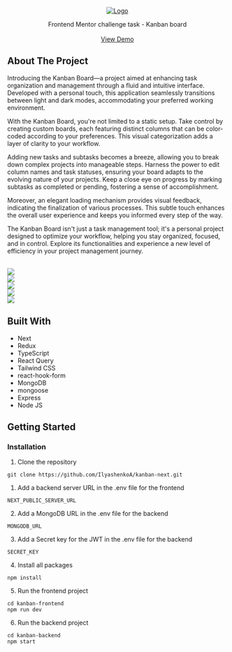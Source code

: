 <p align="center">
  <a href="https://github.com/IlyashenkoA/kanban-next/">
    <img src="https://i.ibb.co/7QVMWf8/Group-15.png" alt="Logo" />
  </a>

  <p align="center">
    Frontend Mentor challenge task - Kanban board
    <br/>
    <br/>
    <a href="https://kanban-next-frontend.vercel.app">View Demo</a>
  </p>
</p>

## About The Project

Introducing the Kanban Board—a project aimed at enhancing task organization and management through a fluid and intuitive interface. Developed with a personal touch, this application seamlessly transitions between light and dark modes, accommodating your preferred working environment.

With the Kanban Board, you're not limited to a static setup. Take control by creating custom boards, each featuring distinct columns that can be color-coded according to your preferences. This visual categorization adds a layer of clarity to your workflow.

Adding new tasks and subtasks becomes a breeze, allowing you to break down complex projects into manageable steps. Harness the power to edit column names and task statuses, ensuring your board adapts to the evolving nature of your projects. Keep a close eye on progress by marking subtasks as completed or pending, fostering a sense of accomplishment.

Moreover, an elegant loading mechanism provides visual feedback, indicating the finalization of various processes. This subtle touch enhances the overall user experience and keeps you informed every step of the way.

The Kanban Board isn't just a task management tool; it's a personal project designed to optimize your workflow, helping you stay organized, focused, and in control. Explore its functionalities and experience a new level of efficiency in your project management journey.

<br />

<img src="https://i.ibb.co/mDN0zzL/2023-05-08-095836.png" />

<br />

<img src="https://i.ibb.co/kK6YBpQ/2023-05-08-095857.png" />

<br />

<img src="https://i.ibb.co/NSKkpc5/2023-05-08-095927.png" />

<br />

<img src="https://i.ibb.co/mqjv17g/2023-05-08-095945.png" />

<br />

<img src="https://i.ibb.co/x7dMNz0/2023-05-08-100006.png" />

<br />

## Built With

* Next
* Redux
* TypeScript
* React Query
* Tailwind CSS
* react-hook-form
* MongoDB
* mongoose
* Express
* Node JS

## Getting Started

### Installation

1. Clone the repository

```
git clone https://github.com/IlyashenkoA/kanban-next.git
```

1. Add a backend server URL in the .env file for the frontend

```
NEXT_PUBLIC_SERVER_URL
```

2. Add a MongoDB URL in the .env file for the backend

```
MONGODB_URL
```

3. Add a Secret key for the JWT in the .env file for the backend

```
SECRET_KEY
```

4. Install all packages

```
npm install
```

5. Run the frontend project

```
cd kanban-frontend
npm run dev
```

6. Run the backend project

```
cd kanban-backend
npm start
```
